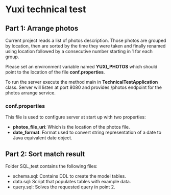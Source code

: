# Yuxi technical test

## Part 1: Arrange photos

Current project reads a list of photos description. Those photos are grouped by location, then are sorted by the time they were taken and finally renamed using location followed by a consecutive number starting in 1 for each group.

Please set an environment variable named **YUXI_PHOTOS** which should point to the location of the file **conf.properties**.

To run the server execute the method main in **TechnicalTestApplication** class. Server will listen at port 8080 and provides /photos endpoint for the photos arrange service.

### conf.properties

This file is used to configure server at start up with two properties:

- **photos_file_uri**: Which is the location of the photos file.
- **date_format**: Format used to convert string representation of a date to Java equivalent date object.

## Part 2: Sort match result

Folder SQL_test contains the following files:

- schema.sql: Contains DDL to create the model tables.
- data.sql: Script that populates tables with example data.
- query.sql: Solves the requested query in point 2.
